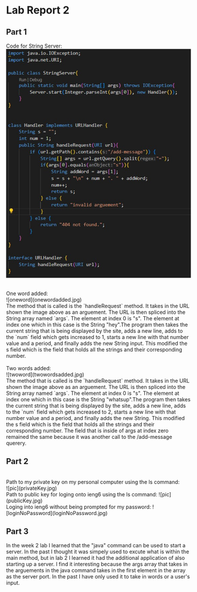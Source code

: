 # Lab Report 2

## Part 1
Code for String Server:
<br>
![code](Code.jpg)
<br>


<br>
One word added:
<br>
![oneword](onewordadded.jpg)
<br>
The method that is called is the `handleRequest` method. It takes in the URL shown the image above as an arguement. The URL is then spliced into the String array named `args`. The element at index 0 is "s". The element at index one which in this case is the String "hey".The program then takes the current string that is being displayed by the site, adds a new line, adds to the `num` field which gets increased to 1, starts a new line with that number value and a period, and finally adds the new String input. This modified the s field which is the field that holds all the strings and their corresponding number. 
<br>

<br>
Two words added:
<br>
![twoword](twowordsadded.jpg)
<br>
The method that is called is the `handleRequest` method. It takes in the URL shown the image above as an arguement. The URL is then spliced into the String array named `args`. The element at index 0 is "s". The element at index one which in this case is the String "whatsup".The program then takes the current string that is being displayed by the site, adds a new line, adds to the `num` field which gets increased to 2, starts a new line with that number value and a period, and finally adds the new String. This modified the s field which is the field that holds all the strings and their corresponding number. The field that is inside of args at index zero remained the same because it was another call to the /add-message querery. 

<br>


## Part 2
<br>
Path to my private key on my personal computer using the ls command:
<br>
![pic](privateKey.jpg)
<br>
Path to public key for loging onto ieng6 using the ls command:
![pic](publicKey.jpg)

<br>
Loging into ieng6 without being prompted for my password:
![loginNoPassword](loginNoPassword.jpg)
<br>

## Part 3
In the week 2 lab I learned that the "java" command can be used to start a server. In the past I thought it was simpely used to excute what is within the main method, but in lab 2 I learned it had the additional application of also starting up a server. I find it interesting because the args array that takes in the arguements in the java command takes in the first element in the array as the server port. In the past I have only used it to take in words or a user's input.
